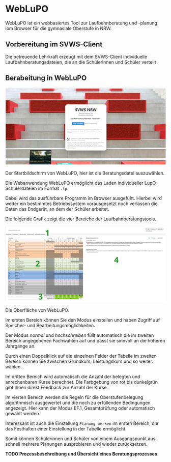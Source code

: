 # WebLuPO 

WebLuPO ist ein webbasiertes Tool zur Laufbahnberatung und -planung iom Browser für die gymnasiale Oberstufe in NRW.

## Vorbereitung im SVWS-Client

Die betreuende Lehrkraft erzeugt mit dem SVWS-Client individuelle Laufbahnberatungsdateien, die an die Schülerinnen und Schüler verteilt

## Berabeitung in WebLuPO

![weblupo Startseite](./graphics/weblupo_startseite.png)

Der Startbildschirm von WebLuPO, hier ist die Beratungsdatei auszuwählen.

Die Webanwendung WebLuPO ermöglicht das Laden individueller LupO-Schülerdateien im Format `.lp`.

Dabei wird das ausführbare Programm im Browser ausgefüht. Hierbei wird weder ein bestimmtes Betriebssystem vorausgesetzt noch verlassen die Daten das Endgerät, an dem der Schüler arbeitet.

Die folgende Grafik zeigt die vier Bereiche der Laufbahnberatungstools.

![weblupo Bereichsübersicht](./graphics/weblupo_bereiche.png) 

Die Oberfläche von WebLuPO.

Im ersten Bereich können Sie den Modus einstellen und haben Zugriff auf Speicher- und Bearbeitungsmöglichkeiten.   

Der Modus *normal* und *hochschreiben* füllt automatisch die im zweiten Bereich angegebenen Fachwahlen auf und passt sie sinnvoll an die höheren Jahrgänge an.

Durch einen Doppelklick auf die einzelnen Felder der Tabelle im zweiten Bereich können Sie zwischen Grundkurs, Leistungskurs und so weiter. wählen.  

Im dritten Bereich wird automatisch die Anzahl der belegten und anrechenbaren Kurse berechnet. Die Farbgebung von rot bis dunkelgrün gibt Ihnen direkt Feedback zur Anzahl der Kurse.

Im vierten Bereich werden die Regeln für die Oberstufenbelegung algorithmisch ausgewertet und die noch zu erfüllenden Bedingungen angezeigt. Hier kann der Modus EF.1, Gesamtprüfung oder automatisch gewählt werden.   

Interessant ist auch die Einstellung ````Planung merken```` im ersten Bereich, die das Festhalten einer Einstellung in der Tabelle ermöglicht.

Somit können Schülerinnen und Schüler von einem Ausgangspunkt aus schnell mehrere Planungen ausprobieren und wieder zurücksetzen. 

**TODO Prozessbeschreibung und Übersicht eines Beratungsprozesses**